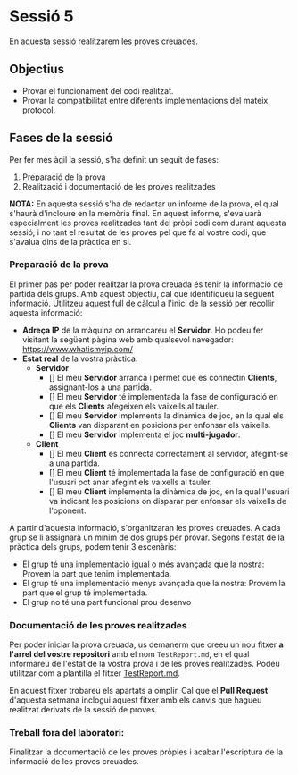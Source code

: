 # Sessió 5

En aquesta sessió realitzarem les proves creuades.

## Objectius

- Provar el funcionament del codi realitzat.
- Provar la compatibilitat entre diferents implementacions del mateix protocol.


## Fases de la sessió 

Per fer més àgil la sessió, s'ha definit un seguit de fases:

1. Preparació de la prova
2. Realització i documentació de les proves realitzades

**NOTA:** En aquesta sessió s'ha de redactar un informe de la prova, el qual s'haurà d'incloure en la memòria final. En aquest informe, s'evaluarà especialment les proves realitzades tant del pròpi codi com durant aquesta sessió, i no tant el resultat de les proves pel que fa al vostre codi, que s'avalua dins de la pràctica en si.

### Preparació de la prova

El primer pas per poder realitzar la prova creuada és tenir la informació de partida dels grups. Amb aquest objectiu, cal que identifiqueu la següent informació. Utilitzeu [aquest full de càlcul]([https://ubarcelona-my.sharepoint.com/:x:/g/personal/xbaro_ub_edu/EUx51mJiYxVIlo_cO6dB8k0BKI-0Jh4Qpj_8s-1xRPIvWg?e=JwlsO8](https://ubarcelona-my.sharepoint.com/:x:/g/personal/xbaro_ub_edu/EUx51mJiYxVIlo_cO6dB8k0BXXdfSttCykQnxtbsHZ3bCw?e=GpxvVg)) a l'inici de la sessió per recollir aquesta informació:

- **Adreça IP** de la màquina on arrancareu el __Servidor__. Ho podeu fer visitant la següent pàgina web amb qualsevol navegador: https://www.whatismyip.com/
- **Estat real** de la vostra pràctica:
  - __Servidor__
    - [] El meu __Servidor__ arranca i permet que es connectin __Clients__, assignant-los a una partida.
    - [] El meu __Servidor__ té implementada la fase de configuració en que els __Clients__ afegeixen els vaixells al tauler.
    - [] El meu __Servidor__ implementa la dinàmica de joc, en la qual els __Clients__ van disparant en posicions per enfonsar els vaixells.
    - [] El meu __Servidor__ implementa el joc **multi-jugador**.
  - __Client__
    - [] El meu __Client__ es connecta correctament al servidor, afegint-se a una partida.
    - [] El meu __Client__ té implementada la fase de configuració en que l'usuari pot anar afegint els vaixells al tauler.
    - [] El meu __Client__ implementa la dinàmica de joc, en la qual l'usuari va indicant les posicions on disparar per enfonsar els vaixells de l'oponent.
  
A partir d'aquesta informació, s'organitzaran les proves creuades. A cada grup se li assignarà un mínim de dos grups per provar. Segons l'estat de la pràctica dels grups, podem tenir 3 escenàris:

- El grup té una implementació igual o més avançada que la nostra: Provem la part que tenim implementada.
- El grup té una implementació menys avançada que la nostra: Provem la part que el grup té implementada.
- El grup no té una part funcional prou desenvo

### Documentació de les proves realitzades

Per poder iniciar la prova creuada, us demanerm que creeu un nou fitxer **a l'arrel del vostre repositori** amb el nom `TestReport.md`, en el qual informareu de l'estat de la vostra prova i de les proves realitzades. Podeu utilitzar com a plantilla el fitxer [TestReport.md](../template/TestReport.md).

En aquest fitxer trobareu els apartats a omplir. Cal que el **Pull Request** d'aquesta setmana inclogui aquest fitxer amb els canvis que hagueu realitzat derivats de la sessió de proves.

### Treball fora del laboratori:

Finalitzar la documentació de les proves pròpies i acabar l'escriptura de la informació de les proves creuades.
